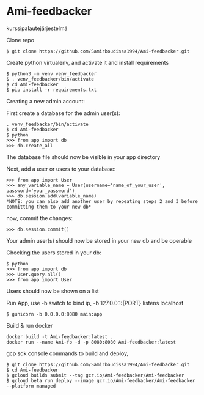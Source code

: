 # Ami-feedbacker
kurssipalautejärjestelmä

Clone repo
```
$ git clone https://github.com/Samirboudissa1994/Ami-feedbacker.git
```

Create python virtualenv, and activate it and install requirements 
```
$ python3 -m venv venv_feedbacker
$ . venv_feedbacker/bin/activate
$ cd Ami-feedbacker
$ pip install -r requirements.txt
```

Creating a new admin account:

First create a database for the admin user(s):
```
. venv_feedbacker/bin/activate
$ cd Ami-feedbacker
$ python
>>> from app import db
>>> db.create_all
```
The database file should now be visible in your app directory

Next, add a user or users to your database:
```
>>> from app import User
>>> any_variable_name = User(username='name_of_your_user', password='your_password')
>>> db.session.add(variable_name)
*NOTE: you can also add another user by repeating steps 2 and 3 before committing them to your new db*
```
now, commit the changes:
```
>>> db.session.commit()
```
Your admin user(s) should now be stored in your new db and be operable

Checking the users stored in your db:
```
$ python
>>> from app import db
>>> User.query.all()
>>> from app import User
```
Users should now be shown on a list


Run App, use -b switch to bind ip, -b 127.0.0.1:{PORT} listens localhost
```
$ gunicorn -b 0.0.0.0:8080 main:app
```

Build & run docker
```
docker build -t Ami-feedbacker:latest .
docker run --name Ami-fb -d -p 8080:8080 Ami-feedbacker:latest
```

gcp sdk console commands to build and deploy, 
```
$ git clone https://github.com/Samirboudissa1994/Ami-feedbacker.git
$ cd Ami-feedbacker
$ gcloud builds submit --tag gcr.io/Ami-feedbacker/Ami-feedbacker
$ gcloud beta run deploy --image gcr.io/Ami-feedbacker/Ami-feedbacker --platform managed
```
